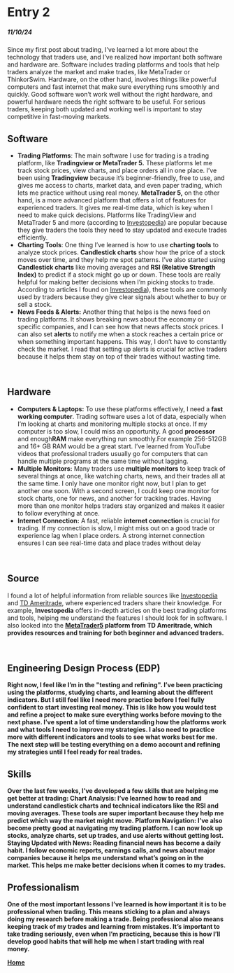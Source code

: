 # Entry 2
##### 11/10/24

Since my first post about trading, I’ve learned a lot more about the technology that traders use, and I’ve realized how important both software and hardware are. Software includes trading platforms and tools that help traders analyze the market and make trades, like MetaTrader or ThinkorSwim. Hardware, on the other hand, involves things like powerful computers and fast internet that make sure everything runs smoothly and quickly. Good software won’t work well without the right hardware, and powerful hardware needs the right software to be useful. For serious traders, keeping both updated and working well is important to stay competitive in fast-moving markets.
<br>
<h2>Software</h2>
<ul>
  <li><strong>Trading Platforms</strong>: The main software I use for trading is a trading platform, like <strong>Tradingview or MetaTrader 5.</strong> These platforms let me track stock prices, view charts, and place orders all in one place. I’ve been using <strong>Tradingview</strong> because it’s beginner-friendly, free to use, and gives me access to charts, market data, and even paper trading, which lets me practice without using real money. <strong>MetaTrader 5,</strong> on the other hand, is a more advanced platform that offers a lot of features for experienced traders. It gives me real-time data, which is key when I need to make quick decisions. Platforms like TradingView and MetaTrader 5 and more (according to <a href="https://www.investopedia.com/">Investopedia</a>) are popular because they give traders the tools they need to stay updated and execute trades efficiently.
</li>
  <li><strong>Charting Tools</strong>: One thing I’ve learned is how to use <strong>charting tools</strong> to analyze stock prices. <strong>Candlestick charts</strong> show how the price of a stock moves over time, and they help me spot patterns. I’ve also started using <strong>Candlestick charts</strong> like moving averages and <strong>RSI (Relative Strength Index)</strong> to predict if a stock might go up or down. These tools are really helpful for making better decisions when I’m picking stocks to trade. According to articles I found on <a href="https://www.investopedia.com/">Investopedia</a>), these tools are commonly used by traders because they give clear signals about whether to buy or sell a stock.
</li>

  <li><strong>News Feeds & Alerts:</strong> Another thing that helps is the news feed on trading platforms. It shows breaking news about the economy or specific companies, and I can see how that news affects stock prices. I can also set <strong>alerts</strong> to notify me when a stock reaches a certain price or when something important happens. This way, I don’t have to constantly check the market. I read that setting up alerts is crucial for active traders because it helps them stay on top of their trades without wasting time.
</li>
</ul>
<br>
<h2>Hardware</h2>
<ul>
  <li><strong>Computers & Laptops:</strong> To use these platforms effectively, I need a <strong>fast working computer</strong>. Trading software uses a lot of data, especially when I’m looking at charts and monitoring multiple stocks at once. If my computer is too slow, I could miss an opportunity. A good <strong>processor</strong> and enough<strong>RAM</strong> make everything run smoothly.For example 256-512GB and 16+ GB RAM would be a great start. I’ve learned from YouTube videos that professional traders usually go for computers that can handle multiple programs at the same time without lagging.</li>

  <li><strong>Multiple Monitors:</strong> Many traders use <strong>multiple monitors</strong> to keep track of several things at once, like watching charts, news, and their trades all at the same time. I only have one monitor right now, but I plan to get another one soon. With a second screen, I could keep one monitor for stock charts, one for news, and another for tracking trades. Having more than one monitor helps traders stay organized and makes it easier to follow everything at once.
</li>

<li><strong>Internet Connection:</strong> A fast, reliable <strong>internet connection</strong> is crucial for trading. If my connection is slow, I might miss out on a good trade or experience lag when I place orders. A strong internet connection ensures I can see real-time data and place trades without delay</li>
</ul>
<br>
<h2>Source</h2>
<P>I found a lot of helpful information from reliable sources like <a href="https://www.investopedia.com/">Investopedia</a> and <a href="https://www.schwab.com/td-ameritrade">TD Ameritrade</a>, where experienced traders share their knowledge. For example, <strong>Investopedia</strong> offers in-depth articles on the best trading platforms and tools, helping me understand the features I should look for in software. I also looked into the <strong><a href="https://www.metatrader5.com/en">MetaTrader5</a> platform from <strong>TD Ameritrade</strong>, which provides resources and training for both beginner and advanced traders.</p>
<br>
<h2>Engineering Design Process (EDP)</h2>
Right now, I feel like I’m in the <strong>"testing and refining"</strong>. I’ve been practicing using the platforms, studying charts, and learning about the different indicators. But I still feel like I need more practice before I feel fully confident to start investing real money. This is like how you would test and refine a project to make sure everything works before moving to the next phase. I’ve spent a lot of time understanding how the platforms work and what tools I need to improve my strategies. I also need to practice more with different indicators and tools to see what works best for me. The next step will be testing everything on a demo account and refining my strategies until I feel ready for real trades.
<br>
<h2>Skills</h2>
Over the last few weeks, I’ve developed a few skills that are helping me get better at trading:
Chart Analysis: I’ve learned how to read and understand candlestick charts and technical indicators like the RSI and moving averages. These tools are super important because they help me predict which way the market might move.
Platform Navigation: I’ve also become pretty good at navigating my trading platform. I can now look up stocks, analyze charts, set up trades, and use alerts without getting lost.
Staying Updated with News: Reading financial news has become a daily habit. I follow economic reports, earnings calls, and news about major companies because it helps me understand what’s going on in the market. This helps me make better decisions when it comes to my trades.
<br>
<h2>Professionalism</h2>
One of the most important lessons I’ve learned is how important it is to be professional when trading. This means sticking to a plan and always doing my research before making a trade. Being professional also means keeping track of my trades and learning from mistakes. It’s important to take trading seriously, even when I’m practicing, because this is how I’ll develop good habits that will help me when I start trading with real money.


[Home](../README.md)
